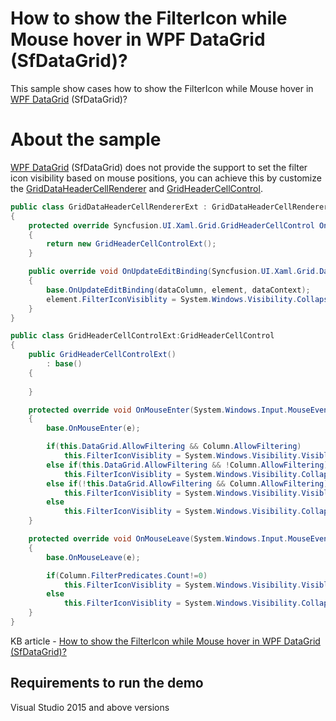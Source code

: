 # How to show the FilterIcon while Mouse hover in WPF DataGrid (SfDataGrid)?

This sample show cases how to show the FilterIcon while Mouse hover in [WPF DataGrid](https://www.syncfusion.com/wpf-ui-controls/datagrid) (SfDataGrid)?

# About the sample

[WPF DataGrid](https://www.syncfusion.com/wpf-ui-controls/datagrid) (SfDataGrid) does not provide the support to set the filter icon visibility based on mouse positions, you can achieve this by customize the [GridDataHeaderCellRenderer](https://help.syncfusion.com/cr/cref_files/wpf/Syncfusion.SfGrid.WPF~Syncfusion.UI.Xaml.Grid.SfDataGrid~CellRenderers.html) and [GridHeaderCellControl](https://help.syncfusion.com/cr/cref_files/wpf/Syncfusion.SfGrid.WPF~Syncfusion.UI.Xaml.Grid.GridHeaderCellControl.html).

```c#
public class GridDataHeaderCellRendererExt : GridDataHeaderCellRenderer
{
    protected override Syncfusion.UI.Xaml.Grid.GridHeaderCellControl OnCreateEditUIElement()
    {
        return new GridHeaderCellControlExt();
    }

    public override void OnUpdateEditBinding(Syncfusion.UI.Xaml.Grid.DataColumnBase dataColumn, Syncfusion.UI.Xaml.Grid.GridHeaderCellControl element, object dataContext)
    {
        base.OnUpdateEditBinding(dataColumn, element, dataContext);
        element.FilterIconVisiblity = System.Windows.Visibility.Collapsed;
    }
}

public class GridHeaderCellControlExt:GridHeaderCellControl
{
    public GridHeaderCellControlExt()
        : base()
    {
            
    }

    protected override void OnMouseEnter(System.Windows.Input.MouseEventArgs e)
    {
        base.OnMouseEnter(e);

        if(this.DataGrid.AllowFiltering && Column.AllowFiltering)
            this.FilterIconVisiblity = System.Windows.Visibility.Visible;
        else if(this.DataGrid.AllowFiltering && !Column.AllowFiltering)
            this.FilterIconVisiblity = System.Windows.Visibility.Collapsed;
        else if(!this.DataGrid.AllowFiltering && Column.AllowFiltering)
            this.FilterIconVisiblity = System.Windows.Visibility.Visible;
        else
            this.FilterIconVisiblity = System.Windows.Visibility.Collapsed;
    }

    protected override void OnMouseLeave(System.Windows.Input.MouseEventArgs e)
    {
        base.OnMouseLeave(e);

        if(Column.FilterPredicates.Count!=0)
            this.FilterIconVisiblity = System.Windows.Visibility.Visible;
        else
            this.FilterIconVisiblity = System.Windows.Visibility.Collapsed;
    }
}
```

KB article - [How to show the FilterIcon while Mouse hover in WPF DataGrid (SfDataGrid)?](https://www.syncfusion.com/kb/11913/how-to-show-the-filtericon-while-mouse-hover-in-wpf-datagrid-sfdatagrid)

## Requirements to run the demo
 Visual Studio 2015 and above versions
